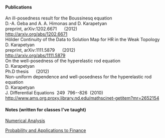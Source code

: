 #### Publications

<body class="Pub">
	<span class="Title">An ill-posedness result for the Boussinesq equation</span><br />
	<span class="Author">D.-A. Geba and A. A. Himonas and D. Karapetyan</span><br />
	<span class="Journal">preprint, arXiv:1202.6671</span>&nbsp;
	<span class="Volume"></span>&nbsp;
	<span class="Pages"></span>&nbsp;
	(<span class="Date">2012</span>)<br />
	<span class="URL"><a href="http://arxiv.org/abs/1202.6671">http://arxiv.org/abs/1202.6671</a></span><br />
	<div class="Abstract"></div>
</body>


<body class="Pub">
	<span class="Title">Hölder Continuity of the Data to Solution Map for HR in the Weak Topology</span><br />
	<span class="Author">D. Karapetyan</span><br />
	<span class="Journal">preprint, arXiv:1111.5879</span>&nbsp;
	<span class="Volume"></span>&nbsp;
	<span class="Pages"></span>&nbsp;
	(<span class="Date">2012</span>)<br />
	<span class="URL"><a href="http://arxiv.org/abs/1111.5879">http://arxiv.org/abs/1111.5879</a></span><br />
	<div class="Abstract"></div>
</body>

<body class="Pub">
	<span class="Title">On the well-posedness of the hyperelastic rod equation</span><br />
	<span class="Author">D. Karapetyan</span><br />
	<span class="Journal">Ph.D thesis</span>&nbsp;
	<span class="Volume"></span>&nbsp;
	<span class="Pages"></span>&nbsp;
	(<span class="Date">2012</span>)<br />
	<div class="Abstract"></div>
</body>


<body>
	<span class="Title">Non-uniform dependence and well-posedness for the hyperelastic rod equation</span><br />
	<span class="Author">D. Karapetyan</span><br />
	<span class="Journal">J. Differential Equations</span>&nbsp;
	<span class="Volume">249</span>&nbsp;
	<span class="Pages">796--826</span>&nbsp;
	(<span class="Date">2010</span>)<br />
	<span class="URL"><a href="http://www.ams.org.proxy.library.nd.edu/mathscinet-getitem?mr=2652154">http://www.ams.org.proxy.library.nd.edu/mathscinet-getitem?mr=2652154</a></span><br />
	<div class="Abstract"></div>
</body>


#### Notes (written for classes I've taught)

[Numerical Analysis](/pdfs/numerical_analysis.pdf)

[Probability and Applications to Finance](/pdfs/probability.pdf)
